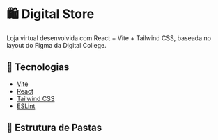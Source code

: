 # 🛍️ Digital Store

Loja virtual desenvolvida com React + Vite + Tailwind CSS, baseada no layout do Figma da Digital College.

## 🚀 Tecnologias

- [Vite](https://vitejs.dev/)
- [React](https://reactjs.org/)
- [Tailwind CSS](https://tailwindcss.com/)
- [ESLint](https://eslint.org/)

## 📁 Estrutura de Pastas


